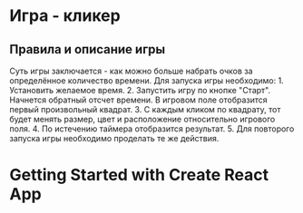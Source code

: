 # Игра - кликер

## Правила и описание игры
Суть игры заключается - как можно больше набрать очков за определённое количество времени.
Для запуска игры необходимо:
    1. Установить желаемое время.
    2. Запустить игру по кнопке "Старт". Начнется обратный отсчет времени. В игровом
       поле отобразится первый произвольный квадрат.
    3. С каждым кликом по квадрату, тот будет менять размер, цвет и расположение относительно
       игрового поля.
    4. По истечению таймера отобразится результат.
    5. Для повторого запуска игры необходимо проделать те же действия. 

# Getting Started with Create React App